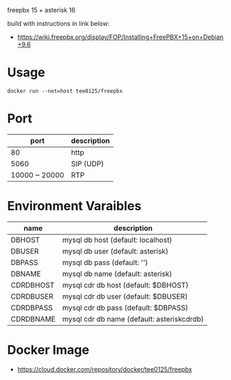 freepbx 15 + asterisk 16

build with instructions in link below:
* https://wiki.freepbx.org/display/FOP/Installing+FreePBX+15+on+Debian+9.6

# Usage

```
docker run --net=host tee0125/freepbx
```

# Port

| port | description |
|-|-|
| 80 | http |
| 5060 | SIP (UDP) |
|10000 ~ 20000 | RTP |

# Environment Varaibles

| name | description |
|-|-|
| DBHOST | mysql db host (default: localhost) |
| DBUSER | mysql db user (default: asterisk) |
| DBPASS | mysql db pass (default: '') |
| DBNAME | mysql db name (default: asterisk) |
| CDRDBHOST | mysql cdr db host (default: $DBHOST) |
| CDRDBUSER | mysql cdr db user (default: $DBUSER) |
| CDRDBPASS | mysql cdr db pass (default: $DBPASS) |
| CDRDBNAME | mysql cdr db name (default: asteriskcdrdb) |

# Docker Image

* https://cloud.docker.com/repository/docker/tee0125/freepbx
